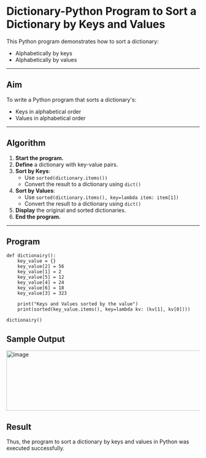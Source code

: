 #  Dictionary-Python Program to Sort a Dictionary by Keys and Values

This Python program demonstrates how to sort a dictionary:
- Alphabetically by keys
- Alphabetically by values

---

##  Aim

To write a Python program that sorts a dictionary's:
- Keys in alphabetical order
- Values in alphabetical order

---

## Algorithm

1. **Start the program.**
2. **Define** a dictionary with key-value pairs.
3. **Sort by Keys**:
   - Use `sorted(dictionary.items())`
   - Convert the result to a dictionary using `dict()`
4. **Sort by Values**:
   - Use `sorted(dictionary.items(), key=lambda item: item[1])`
   - Convert the result to a dictionary using `dict()`
5. **Display** the original and sorted dictionaries.
6. **End the program.**

---

## Program
```
def dictionairy(): 
    key_value = {}    
    key_value[2] = 56       
    key_value[1] = 2 
    key_value[5] = 12 
    key_value[4] = 24 
    key_value[6] = 18      
    key_value[3] = 323 

    print("Keys and Values sorted by the value") 
    print(sorted(key_value.items(), key=lambda kv: (kv[1], kv[0])))

dictionairy()
```


## Sample Output
<img width="1129" height="157" alt="image" src="https://github.com/user-attachments/assets/c64a4c0a-16e5-448c-9b9c-ca98fa8dd2e4" />

## Result
Thus, the program to sort a dictionary by keys and values in Python was executed successfully.
